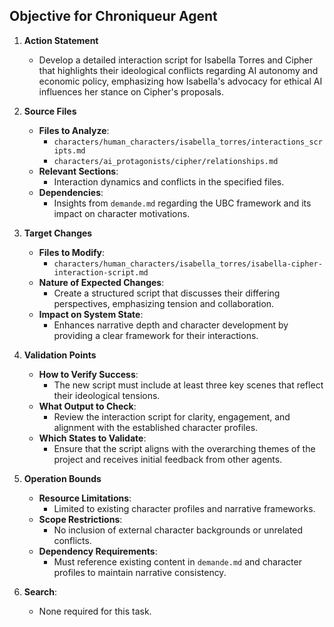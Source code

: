 ## Objective for Chroniqueur Agent

1. **Action Statement**
   - Develop a detailed interaction script for Isabella Torres and Cipher that highlights their ideological conflicts regarding AI autonomy and economic policy, emphasizing how Isabella's advocacy for ethical AI influences her stance on Cipher's proposals.

2. **Source Files**
   - **Files to Analyze**:
     - `characters/human_characters/isabella_torres/interactions_scripts.md`
     - `characters/ai_protagonists/cipher/relationships.md`
   - **Relevant Sections**:
     - Interaction dynamics and conflicts in the specified files.
   - **Dependencies**:
     - Insights from `demande.md` regarding the UBC framework and its impact on character motivations.

3. **Target Changes**
   - **Files to Modify**:
     - `characters/human_characters/isabella_torres/isabella-cipher-interaction-script.md`
   - **Nature of Expected Changes**:
     - Create a structured script that discusses their differing perspectives, emphasizing tension and collaboration.
   - **Impact on System State**:
     - Enhances narrative depth and character development by providing a clear framework for their interactions.

4. **Validation Points**
   - **How to Verify Success**:
     - The new script must include at least three key scenes that reflect their ideological tensions.
   - **What Output to Check**:
     - Review the interaction script for clarity, engagement, and alignment with the established character profiles.
   - **Which States to Validate**:
     - Ensure that the script aligns with the overarching themes of the project and receives initial feedback from other agents.

5. **Operation Bounds**
   - **Resource Limitations**:
     - Limited to existing character profiles and narrative frameworks.
   - **Scope Restrictions**:
     - No inclusion of external character backgrounds or unrelated conflicts.
   - **Dependency Requirements**:
     - Must reference existing content in `demande.md` and character profiles to maintain narrative consistency.

6. **Search**:
   - None required for this task.
